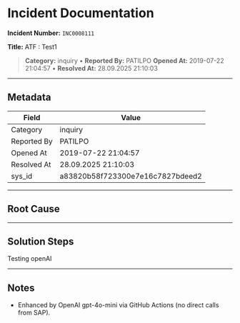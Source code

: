 # Incident Documentation

**Incident Number:** `INC0008111`

**Title:** ATF : Test1

> **Category:** inquiry • **Reported By:** PATILPO
> **Opened At:** 2019-07-22 21:04:57 • **Resolved At:** 28.09.2025 21:10:03

---

## Metadata

| Field | Value |
|---|---|
| Category | inquiry |
| Reported By | PATILPO |
| Opened At | 2019-07-22 21:04:57 |
| Resolved At | 28.09.2025 21:10:03 |
| sys_id | a83820b58f723300e7e16c7827bdeed2 |

---

## Root Cause



---

## Solution Steps

Testing openAI

---

## Notes

- Enhanced by OpenAI gpt-4o-mini via GitHub Actions (no direct calls from SAP).
